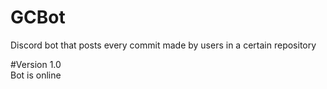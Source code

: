 # GCBot
Discord bot that posts every commit made by users in a certain repository

#Version 1.0
<br>Bot is online
  
